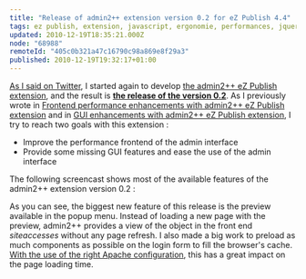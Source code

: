 ```yaml
---
title: "Release of admin2++ extension version 0.2 for eZ Publish 4.4"
tags: ez publish, extension, javascript, ergonomie, performances, jquery, jqueryui
updated: 2010-12-19T18:35:21.000Z
node: "68988"
remoteId: "405c0b321a47c16790c98a869e8f29a3"
published: 2010-12-19T19:32:17+01:00
---
```


[As I said on Twitter](http://twitter.com/#!/dpobel/status/8137642751295488), I started again to develop [the admin2++ eZ Publish extension](http://projects.ez.no/admin2pp), and the result is **[the release of the version 0.2](http://projects.ez.no/admin2pp/downloads/admin2_0_2)**. As I previously wrote in [Frontend performance enhancements with admin2++ eZ Publish extension](/post/frontend-performance-enhancements-with-admin2-ez-publish-extension) and in [GUI enhancements with admin2++ eZ Publish extension](/post/gui-enhancements-with-admin2-ez-publish-extension), I try to reach two goals with this extension :

* Improve the performance frontend of the admin interface
* Provide some missing GUI features and ease the use of the admin interface


The following screencast shows most of the available features of the admin2++ extension version 0.2 :


<div class="video">
	<object width="520px" height="318px" type="application/x-shockwave-flash" data="http://www.youtube.com/v/Oobs5j3Jckw?fs=1">
		<param name="movie" value="http://www.youtube.com/v/Oobs5j3Jckw?fs=1"></param>
		<param name="allowfullscreen" value="true"></param>
	</object>
</div>


As you can see, the biggest new feature of this release is the preview available in the popup menu. Instead of loading a new page with the preview, admin2++ provides a view of the object in the front end *siteaccesses* without any page refresh. I also made a big work to preload as much components as possible on the login form to fill the browser's cache. [With the use of the right Apache configuration](http://websvn.projects.ez.no/wsvn/admin2pp/trunk/extension/admin2pp/doc/apache2/expires.conf), this has a great impact on the page loading time.

